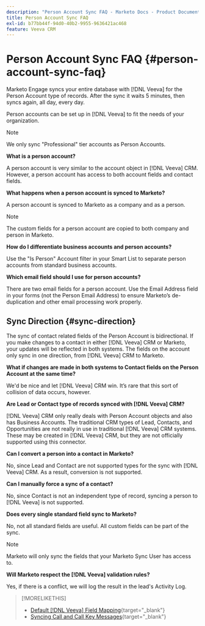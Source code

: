 ```yaml
---
description: "Person Account Sync FAQ - Marketo Docs - Product Documentation"
title: Person Account Sync FAQ
exl-id: b77bb44f-94d0-40b2-9955-9636421ac468
feature: Veeva CRM
---
```

# Person Account Sync FAQ {#person-account-sync-faq}

Marketo Engage syncs your entire database with [!DNL Veeva] for the Person Account type of records. After the sync it waits 5 minutes, then syncs again, all day, every day.

Person accounts can be set up in [!DNL Veeva] to fit the needs of your organization.

>[!NOTE]
>
>We only sync "Professional" tier accounts as Person Accounts.

**What is a person account?**

A person account is very similar to the account object in [!DNL Veeva] CRM. However, a person account has access to both account fields and contact fields.

**What happens when a person account is synced to Marketo?**

A person account is synced to Marketo as a company and as a person.

>[!NOTE]
>
>The custom fields for a person account are copied to both company and person in Marketo.

**How do I differentiate business accounts and person accounts?**

Use the "Is Person" Account filter in your Smart List to separate person accounts from standard business accounts.

**Which email field should I use for person accounts?**

There are two email fields for a person account. Use the Email Address field in your forms (not the Person Email Address) to ensure Marketo’s de-duplication and other email processing work properly.

## Sync Direction {#sync-direction}

The sync of contact related fields of the Person Account is bidirectional. If you make changes to a contact in either [!DNL Veeva] CRM or Marketo, your updates will be reflected in both systems. The fields on the account only sync in one direction, from [!DNL Veeva] CRM to Marketo.

**What if changes are made in both systems to Contact fields on the Person Account at the same time?**

We'd be nice and let [!DNL Veeva] CRM win. It’s rare that this sort of collision of data occurs, however.

**Are Lead or Contact type of records synced with [!DNL Veeva] CRM?**

[!DNL Veeva] CRM only really deals with Person Account objects and also has Business Accounts. The traditional CRM types of Lead, Contacts, and Opportunities are not really in use in traditional [!DNL Veeva] CRM systems. These may be created in [!DNL Veeva] CRM, but they are not officially supported using this connector.

**Can I convert a person into a contact in Marketo?**

No, since Lead and Contact are not supported types for the sync with [!DNL Veeva] CRM. As a result, conversion is not supported.

**Can I manually force a sync of a contact?**

No, since Contact is not an independent type of record, syncing a person to [!DNL Veeva] is not supported.

**Does every single standard field sync to Marketo?**

No, not all standard fields are useful. All custom fields can be part of the sync.

>[!NOTE]
>
>Marketo will only sync the fields that your Marketo Sync User has access to.

**Will Marketo respect the [!DNL Veeva] validation rules?**

Yes, if there is a conflict, we will log the result in the lead's Activity Log.

>[!MORELIKETHIS]
>
>* [Default [!DNL Veeva] Field Mapping](/help/marketo/product-docs/crm-sync/veeva-crm-sync/sync-details/default-veeva-field-mapping.md){target="_blank"}
>* [Syncing Call and Call Key Messages](/help/marketo/product-docs/crm-sync/veeva-crm-sync/sync-details/syncing-call-and-call-key-messages.md){target="_blank"}
